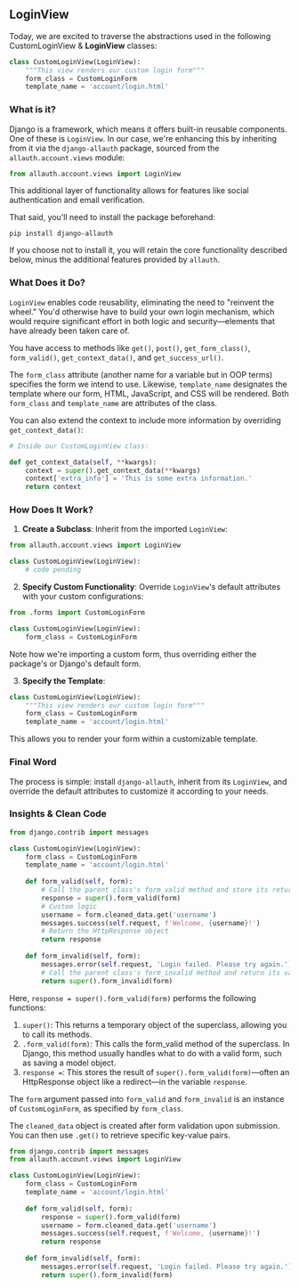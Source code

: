 ## LoginView

Today, we are excited to traverse the abstractions used in the following CustomLoginView & **LoginView** classes:

```python
class CustomLoginView(LoginView):
    """This view renders our custom login form"""
    form_class = CustomLoginForm
    template_name = 'account/login.html'

```

### What is it?

Django is a framework, which means it offers built-in reusable components. One of these is `LoginView`. In our case, we're enhancing this by inheriting from it via the `django-allauth` package, sourced from the `allauth.account.views` module:

```python
from allauth.account.views import LoginView
```

This additional layer of functionality allows for features like social authentication and email verification.

That said, you'll need to install the package beforehand:

```
pip install django-allauth
```

If you choose not to install it, you will retain the core functionality described below, minus the additional features provided by `allauth`.

### What Does it Do?

`LoginView` enables code reusability, eliminating the need to "reinvent the wheel." You'd otherwise have to build your own login mechanism, which would require significant effort in both logic and security—elements that have already been taken care of.

You have access to methods like `get()`, `post()`, `get_form_class()`, `form_valid()`, `get_context_data()`, and `get_success_url()`.

The `form_class` attribute (another name for a variable but in OOP terms) specifies the form we intend to use. Likewise, `template_name` designates the template where our form, HTML, JavaScript, and CSS will be rendered. Both `form_class` and `template_name` are attributes of the class.

You can also extend the context to include more information by overriding `get_context_data()`:

```python
# Inside our CustomLoginView class:

def get_context_data(self, **kwargs):
    context = super().get_context_data(**kwargs)
    context['extra_info'] = 'This is some extra information.'
    return context
```

### How Does It Work?

1. **Create a Subclass**: Inherit from the imported `LoginView`:

```python
from allauth.account.views import LoginView

class CustomLoginView(LoginView):
    # code pending
```

2. **Specify Custom Functionality**: Override `LoginView`'s default attributes with your custom configurations:

```python
from .forms import CustomLoginForm

class CustomLoginView(LoginView):
    form_class = CustomLoginForm
```

Note how we're importing a custom form, thus overriding either the package's or Django's default form.

3. **Specify the Template**:

```python
class CustomLoginView(LoginView):
    """This view renders our custom login form"""
    form_class = CustomLoginForm
    template_name = 'account/login.html'
```

This allows you to render your form within a customizable template.

### Final Word

The process is simple: install `django-allauth`, inherit from its `LoginView`, and override the default attributes to customize it according to your needs.

### Insights & Clean Code

```python title="Insights"
from django.contrib import messages

class CustomLoginView(LoginView):
    form_class = CustomLoginForm
    template_name = 'account/login.html'
    
    def form_valid(self, form):
        # Call the parent class's form_valid method and store its return value
        response = super().form_valid(form)
        # Custom logic
        username = form.cleaned_data.get('username')
        messages.success(self.request, f'Welcome, {username}!')
        # Return the HttpResponse object
        return response
    
    def form_invalid(self, form):
        messages.error(self.request, 'Login failed. Please try again.')
        # Call the parent class's form_invalid method and return its value
        return super().form_invalid(form)
```

Here, `response = super().form_valid(form)` performs the following functions:

1. `super()`: This returns a temporary object of the superclass, allowing you to call its methods.
2. `.form_valid(form)`: This calls the form_valid method of the superclass. In Django, this method usually handles what to do with a valid form, such as saving a model object.
3. `response =`: This stores the result of `super().form_valid(form)`—often an HttpResponse object like a redirect—in the variable `response`.

The `form` argument passed into `form_valid` and `form_invalid` is an instance of `CustomLoginForm`, as specified by `form_class`.

The `cleaned_data` object is created after form validation upon submission. You can then use `.get()` to retrieve specific key-value pairs.

```python title="Clean Code"
from django.contrib import messages
from allauth.account.views import LoginView

class CustomLoginView(LoginView):
    form_class = CustomLoginForm
    template_name = 'account/login.html'
    
    def form_valid(self, form):
        response = super().form_valid(form)
        username = form.cleaned_data.get('username')
        messages.success(self.request, f'Welcome, {username}!')
        return response
    
    def form_invalid(self, form):
        messages.error(self.request, 'Login failed. Please try again.')
        return super().form_invalid(form)
```

